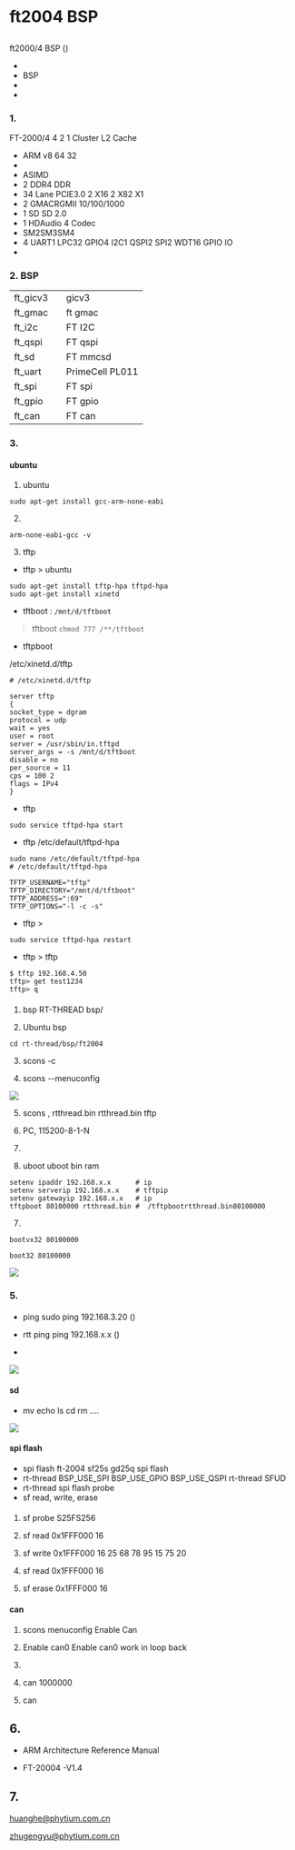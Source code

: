 # ft2004  BSP 

## 

  ft2000/4  BSP () 



- 
- BSP 
- 
- 

### 1. 

FT-2000/4  4  2  1
Cluster L2 Cache

-  ARM v8 64  32 
- 
-  ASIMD 
-  2  DDR4  DDR 
-  34 Lane PCIE3.0 2  X16 2  X82  X1
-  2  GMACRGMII  10/100/1000 
-  1  SD  SD 2.0 
-  1  HDAudio 4  Codec
-  SM2SM3SM4 
-  4  UART1  LPC32  GPIO4  I2C1  QSPI2 
   SPI2  WDT16  GPIO  IO
- 

### 2. BSP 

|    |  |                    |
| -------- | -------- | ---------------------- |
| ft_gicv3 |      | gicv3        |
| ft_gmac  |      | ft gmac  |
| ft_i2c   |      | FT I2C                 |
| ft_qspi  |      | FT qspi          |
| ft_sd    |      | FT mmcsd         |
| ft_uart  |      | PrimeCell PL011        |
| ft_spi   |      | FT spi           |
| ft_gpio  |      | FT gpio          |
| ft_can   |      | FT can           |

### 3. 

#### ubuntu 

1.  ubuntu 

```
sudo apt-get install gcc-arm-none-eabi
```

2. 

```
arm-none-eabi-gcc -v
```

3.  tftp 

   -  tftp 
     >  ubuntu 

   ```
   sudo apt-get install tftp-hpa tftpd-hpa
   sudo apt-get install xinetd
   ```

   -  tftboot :
     `/mnt/d/tftboot`

   >  tftboot `chmod 777 /**/tftboot`

   -  tftpboot 

   /etc/xinetd.d/tftp

   ```
   # /etc/xinetd.d/tftp

   server tftp
   {
   socket_type = dgram
   protocol = udp
   wait = yes
   user = root
   server = /usr/sbin/in.tftpd
   server_args = -s /mnt/d/tftboot
   disable = no
   per_source = 11
   cps = 100 2
   flags = IPv4
   }
   ```

   -  tftp 

   ```
   sudo service tftpd-hpa start
   ```

   -  tftp 
     /etc/default/tftpd-hpa

   ```
   sudo nano /etc/default/tftpd-hpa
   # /etc/default/tftpd-hpa

   TFTP_USERNAME="tftp"
   TFTP_DIRECTORY="/mnt/d/tftboot"
   TFTP_ADDRESS=":69"
   TFTP_OPTIONS="-l -c -s"
   ```

   -  tftp 
     > 

   ```
   sudo service tftpd-hpa restart
   ```

   -  tftp 
     >  tftp 

   ```
   $ tftp 192.168.4.50
   tftp> get test1234
   tftp> q
   ```

#### 

1.  bsp  RT-THREAD bsp/

1.  Ubuntu  bsp 

```
cd rt-thread/bsp/ft2004
```

3.  scons -c 

4.  scons --menuconfig 

![](./figures/onchipPeripheral.png)

5.  scons , rtthread.bin rtthread.bin  tftp 

6.  PC, 115200-8-1-N

7. 

8.  uboot uboot   bin  ram 

```
setenv ipaddr 192.168.x.x      # ip
setenv serverip 192.168.x.x    # tftpip
setenv gatewayip 192.168.x.x   # ip
tftpboot 80100000 rtthread.bin #  /tftpbootrtthread.bin80100000
```

7. 

```
bootvx32 80100000

boot32 80100000
```

![](./figures/.png)

### 5. 

#### 

-  ping   sudo ping 192.168.3.20 ()

- rtt ping   ping 192.168.x.x ()

- 

![](./figures/rttPing.png)

#### sd 

- mv echo ls cd rm ....

![](./figures/rttsd.png)

#### spi flash 

-  spi flash  ft-2004  sf25s  gd25q  spi flash
-  rt-thread  BSP_USE_SPI  BSP_USE_GPIO  BSP_USE_QSPI  rt-thread  SFUD 
-  rt-thread spi flash probe 
-  sf read, write, erase

#### 

1. sf probe S25FS256

2. sf read 0x1FFF000 16

3. sf write 0x1FFF000 16 25 68 78 95 15 75 20

4. sf read 0x1FFF000 16

5. sf erase 0x1FFF000 16

#### can 

1.  scons menuconfig  Enable Can

2.  Enable can0 Enable can0 work in loop back

3. 

4.  can  1000000

5.  can 

## 6. 

- ARM Architecture Reference Manual

- FT-20004 -V1.4

## 7. 



huanghe@phytium.com.cn

zhugengyu@phytium.com.cn
